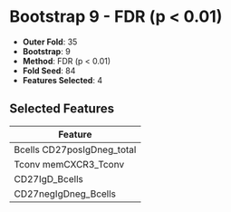 # Bootstrap 9 - FDR (p < 0.01)

- **Outer Fold**: 35
- **Bootstrap**: 9
- **Method**: FDR (p < 0.01)
- **Fold Seed**: 84
- **Features Selected**: 4

## Selected Features

| Feature |
|---------|
| Bcells CD27posIgDneg_total |
| Tconv memCXCR3_Tconv |
| CD27IgD_Bcells |
| CD27negIgDneg_Bcells |
